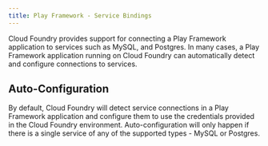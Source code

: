 ```yaml
---
title: Play Framework - Service Bindings
---
```

Cloud Foundry provides support for connecting a Play Framework application to services such as MySQL, and Postgres.  In many cases, a Play Framework application running on Cloud Foundry can automatically detect and configure connections to services.


## <a id='auto'></a>Auto-Configuration ##
By default, Cloud Foundry will detect service connections in a Play Framework application and configure them to use the credentials provided in the Cloud Foundry environment. Auto-configuration will only happen if there is a single service of any of the supported types - MySQL or Postgres.
